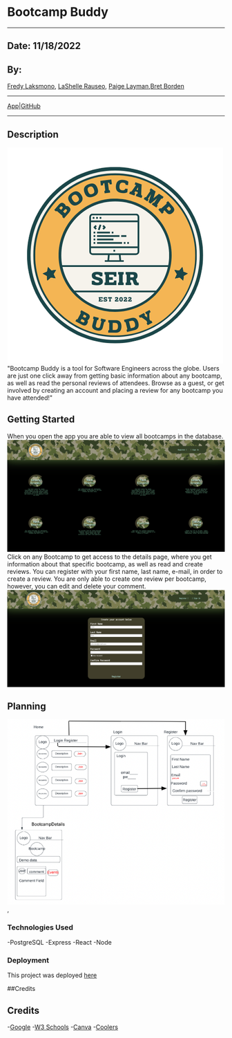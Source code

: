 # Bootcamp Buddy

---

## Date: 11/18/2022

## By:

[Fredy Laksmono](https://www.linkedin.com/in/fredy-laksmono/), [LaShelle Rauseo](https://www.linkedin.com/in/lashelle-rauseo/), [Paige Layman](https://www.linkedin.com/in/paige-layman/),[Bret Borden](https://www.linkedin.com/in/bret-borden/)

---

[App](https://bootcamp-buddy-app.herokuapp.com/)|[GitHub](https://github.com/paigelayman/bootcamp-buddy-frontend)

---

## Description

![Logo](/images/bootcamp-buddy-logo.png)
"Bootcamp Buddy is a tool for Software Engineers across the globe. Users are just one click away from getting basic information about any bootcamp, as well as read the personal reviews of attendees. Browse as a guest, or get involved by creating an account and placing a review for any bootcamp you have attended!"

## Getting Started

When you open the app you are able to view all bootcamps in the database.  
![Home Page Screenshot](/images/screenshot-home.png)
Click on any Bootcamp to get access to the details page, where you get information about that specific bootcamp, as well as read and create reviews.
You can register with your first name, last name, e-mail, in order to create a review. You are only able to create one review per bootcamp, however, you can edit and delete your comment.
![Register Page Screenshot](/images/screenshot-register.png)

## Planning

![Wireframe](/images/bootcamp-buddy-wireframe.png),

### Technologies Used

-PostgreSQL
-Express
-React
-Node

### Deployment

This project was deployed [here](https://id.heroku.com/login)

##Credits

## Credits

-[Google](https://www.google.com/) -[W3 Schools](https://www.w3schools.com/) -[Canva](https://www.canva.com/) -[Coolers](https://coolors.co/)
